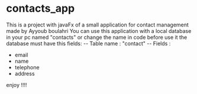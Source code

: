 # contacts_app
This is a project with javaFx of a small application for contact management
made by Ayyoub boulahri
You can use this application with a local database in your pc named "contacts" or change the name in code before use it the database must have this fields:
-- Table name : "contact"
-- Fields :
  - email
  - name
  - telephone
  - address

enjoy !!!!
